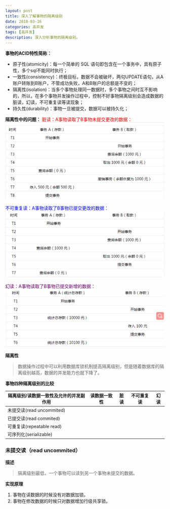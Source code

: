 ```yaml
---
layout: post
title: 深入了解事物的隔离级别
date: 2018-03-16
categories: 高并发
tags: [高并发]
description: 深入分析事物的隔离级别。
---
```

**事物的ACID特性简称：**
- 原子性(atomicity)：每一个简单的 SQL 语句即包含在一个事务中，具有原子性，多个sql不能同时执行；
- 一致性(consistency)：终极目标，数据不会被破坏，两句UPDATE语句，从A账户转账到B账户，不管成功失败，A和B账户的总额是不变的；
- 隔离性(isolation)：当多个事物处理同一数据时，多个事物之间时互不影响的，所以，在多个事物并发操作过程中，控制不好事物隔离级别会造成数据的脏读，幻读，不可重复读等读现象；
- 持久性(durability)：事物一旦被提交，数据可以被持久化；

**隔离性中的问题：**
<font color="#dd0000">脏读：A事物读取了B事物未提交更改的数据：</font>
![脏读示例](https://github.com/ZhouJianBoPro/ZhouJianBoPro.github.io/blob/master/images/dirtyRead.png?raw=true)

<font color="#0000dd">不可重复读：A事物读取了B事物已提交更改的数据：</font>
![不可重复读示例](https://github.com/ZhouJianBoPro/ZhouJianBoPro.github.io/blob/master/images/unrepeatableRead.png?raw=true)

<font color="#660066">幻读：A事物读取了B事物已提交新增的数据：</font>
![幻读示例](https://github.com/ZhouJianBoPro/ZhouJianBoPro.github.io/blob/master/images/fantasyRead.png?raw=true)


**隔离性**
> 数据操作过程中可以利用数据库锁机制提高隔离级别，但是随着数据库的隔离级别越高，数据的并发能力也就下降了。

**事物四种隔离级别的比较**

|隔离级别/读数据一致性及允许的并发副作用|读数据一致性|脏读|不可重复读|幻读|
|---|---|---|---|---|
|未提交读(read uncommited)|||||
|已提交读(read commited)|||||
|可重复读(repeatable read)|||||
|可序列化(serializable)|||||

### 未提交读（read uncommited）
**描述**
> 隔离级别最低，一个事物可以读到另一个事物未提交的数据。

**实现原理**
1. 事物在读数据的时候没有对数据加锁。
2. 事物在修改数据的时候只对数据增加行级共享锁。


    

